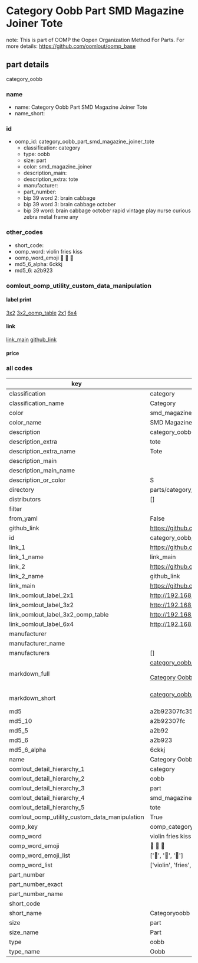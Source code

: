 # Category Oobb Part SMD Magazine Joiner Tote  

note: This is part of OOMP the Oopen Organization Method For Parts. For more details: https://github.com/oomlout/oomp_base

##  part details



category_oobb

### name
* name: Category Oobb Part SMD Magazine Joiner Tote
* name_short: 
### id
* oomp_id: category_oobb_part_smd_magazine_joiner_tote
  * classification: category
  * type: oobb
  * size: part
  * color: smd_magazine_joiner
  * description_main: 
  * description_extra: tote
  * manufacturer: 
  * part_number: 
  * bip 39 word 2: brain cabbage
  * bip 39 word 3: brain cabbage october
  * bip 39 word: brain cabbage october rapid vintage play nurse curious zebra metal frame any

### other_codes
* short_code: 
* oomp_word: violin fries kiss
* oomp_word_emoji :violin: :fries: :kiss:
* md5_6_alpha: 6ckkj
* md5_6: a2b923






### oomlout_oomp_utility_custom_data_manipulation
#### label print
[3x2](http://192.168.1.245:1112/?label=oomp%206ckkj)
[3x2_oomp_table](http://192.168.1.107:1112/?label=oomp%206ckkj)
[2x1](http://192.168.1.242:1112/?label=oomp%206ckkj)
[6x4](http://192.168.1.55:1112/?label=oomp%206ckkj)    

#### link

[link_main](https://github.com/oomlout/oomlout_oomp_current_version_messy/tree/main/parts/category_oobb_part_smd_magazine_joiner_tote) [github_link](https://github.com/oomlout/oomlout_oomp_part_src/tree/main/parts/category_oobb_part_smd_magazine_joiner_tote)                             

#### price







### all codes 
| key | value |  
| --- | --- |  
| classification | category |  
| classification_name | Category |  
| color | smd_magazine_joiner |  
| color_name | SMD Magazine Joiner |  
| description | category_oobb |  
| description_extra | tote |  
| description_extra_name | Tote |  
| description_main |  |  
| description_main_name |  |  
| description_or_color | S  |  
| directory | parts/category_oobb_part_smd_magazine_joiner_tote |  
| distributors | [] |  
| filter |  |  
| from_yaml | False |  
| github_link | https://github.com/oomlout/oomlout_oomp_part_src/tree/main/parts/category_oobb_part_smd_magazine_joiner_tote |  
| id | category_oobb_part_smd_magazine_joiner_tote |  
| link_1 | https://github.com/oomlout/oomlout_oomp_current_version_messy/tree/main/parts/category_oobb_part_smd_magazine_joiner_tote |  
| link_1_name | link_main |  
| link_2 | https://github.com/oomlout/oomlout_oomp_part_src/tree/main/parts/category_oobb_part_smd_magazine_joiner_tote |  
| link_2_name | github_link |  
| link_main | https://github.com/oomlout/oomlout_oomp_current_version_messy/tree/main/parts/category_oobb_part_smd_magazine_joiner_tote |  
| link_oomlout_label_2x1 | http://192.168.1.242:1112/?label=oomp%206ckkj |  
| link_oomlout_label_3x2 | http://192.168.1.245:1112/?label=oomp%206ckkj |  
| link_oomlout_label_3x2_oomp_table | http://192.168.1.107:1112/?label=oomp%206ckkj |  
| link_oomlout_label_6x4 | http://192.168.1.55:1112/?label=oomp%206ckkj |  
| manufacturer |  |  
| manufacturer_name |  |  
| manufacturers | [] |  
| markdown_full | [category_oobb_part_smd_magazine_joiner_tote](https://github.com/oomlout/oomlout_oomp_current_version_messy/tree/main/parts/category_oobb_part_smd_magazine_joiner_tote)<br>[](https://github.com/oomlout/oomlout_oomp_current_version_messy/tree/main/parts/category_oobb_part_smd_magazine_joiner_tote)<br>[Category Oobb Part Smd Magazine Joiner Tote](https://github.com/oomlout/oomlout_oomp_current_version_messy/tree/main/parts/category_oobb_part_smd_magazine_joiner_tote)<br><br> |  
| markdown_short | [category_oobb_part_smd_magazine_joiner_tote](https://github.com/oomlout/oomlout_oomp_current_version_messy/tree/main/parts/category_oobb_part_smd_magazine_joiner_tote)<br><br> |  
| md5 | a2b92307fc35f2f2997a1b1f3207e8d7 |  
| md5_10 | a2b92307fc |  
| md5_5 | a2b92 |  
| md5_6 | a2b923 |  
| md5_6_alpha | 6ckkj |  
| name | Category Oobb Part SMD Magazine Joiner Tote |  
| oomlout_detail_hierarchy_1 | category |  
| oomlout_detail_hierarchy_2 | oobb |  
| oomlout_detail_hierarchy_3 | part |  
| oomlout_detail_hierarchy_4 | smd_magazine_joiner |  
| oomlout_detail_hierarchy_5 | tote |  
| oomlout_oomp_utility_custom_data_manipulation | True |  
| oomp_key | oomp_category_oobb_part_smd_magazine_joiner_tote |  
| oomp_word | violin fries kiss |  
| oomp_word_emoji | :violin: :fries: :kiss: |  
| oomp_word_emoji_list | [':violin:', ':fries:', ':kiss:'] |  
| oomp_word_list | ['violin', 'fries', 'kiss'] |  
| part_number |  |  
| part_number_exact |  |  
| part_number_name |  |  
| short_code |  |  
| short_name | Categoryoobb |  
| size | part |  
| size_name | Part |  
| type | oobb |  
| type_name | Oobb |  
